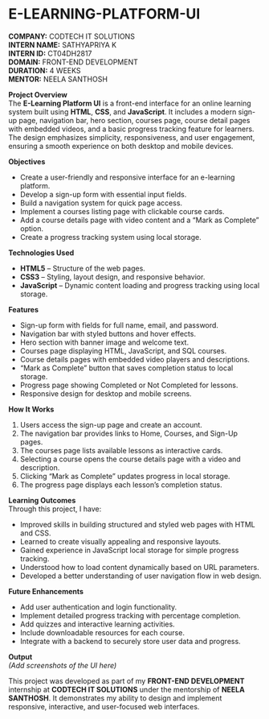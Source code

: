 # E-LEARNING-PLATFORM-UI

**COMPANY:** CODTECH IT SOLUTIONS  
**INTERN NAME:** SATHYAPRIYA K  
**INTERN ID:** CT04DH2817  
**DOMAIN:** FRONT-END DEVELOPMENT  
**DURATION:** 4 WEEKS  
**MENTOR:** NEELA SANTHOSH  

**Project Overview**  
The **E-Learning Platform UI** is a front-end interface for an online learning system built using **HTML**, **CSS**, and **JavaScript**. It includes a modern sign-up page, navigation bar, hero section, courses page, course detail pages with embedded videos, and a basic progress tracking feature for learners. The design emphasizes simplicity, responsiveness, and user engagement, ensuring a smooth experience on both desktop and mobile devices.

**Objectives**  
- Create a user-friendly and responsive interface for an e-learning platform.  
- Develop a sign-up form with essential input fields.  
- Build a navigation system for quick page access.  
- Implement a courses listing page with clickable course cards.  
- Add a course details page with video content and a “Mark as Complete” option.  
- Create a progress tracking system using local storage.

**Technologies Used**  
- **HTML5** – Structure of the web pages.  
- **CSS3** – Styling, layout design, and responsive behavior.  
- **JavaScript** – Dynamic content loading and progress tracking using local storage.

**Features**  
- Sign-up form with fields for full name, email, and password.  
- Navigation bar with styled buttons and hover effects.  
- Hero section with banner image and welcome text.  
- Courses page displaying HTML, JavaScript, and SQL courses.  
- Course details pages with embedded video players and descriptions.  
- “Mark as Complete” button that saves completion status to local storage.  
- Progress page showing Completed or Not Completed for lessons.  
- Responsive design for desktop and mobile screens.

**How It Works**  
1. Users access the sign-up page and create an account.  
2. The navigation bar provides links to Home, Courses, and Sign-Up pages.  
3. The courses page lists available lessons as interactive cards.  
4. Selecting a course opens the course details page with a video and description.  
5. Clicking “Mark as Complete” updates progress in local storage.  
6. The progress page displays each lesson’s completion status.

**Learning Outcomes**  
Through this project, I have:  
- Improved skills in building structured and styled web pages with HTML and CSS.  
- Learned to create visually appealing and responsive layouts.  
- Gained experience in JavaScript local storage for simple progress tracking.  
- Understood how to load content dynamically based on URL parameters.  
- Developed a better understanding of user navigation flow in web design.

**Future Enhancements**  
- Add user authentication and login functionality.  
- Implement detailed progress tracking with percentage completion.  
- Add quizzes and interactive learning activities.  
- Include downloadable resources for each course.  
- Integrate with a backend to securely store user data and progress.

**Output**  
*(Add screenshots of the UI here)*

This project was developed as part of my **FRONT-END DEVELOPMENT** internship at **CODTECH IT SOLUTIONS** under the mentorship of **NEELA SANTHOSH**. It demonstrates my ability to design and implement responsive, interactive, and user-focused web interfaces.
